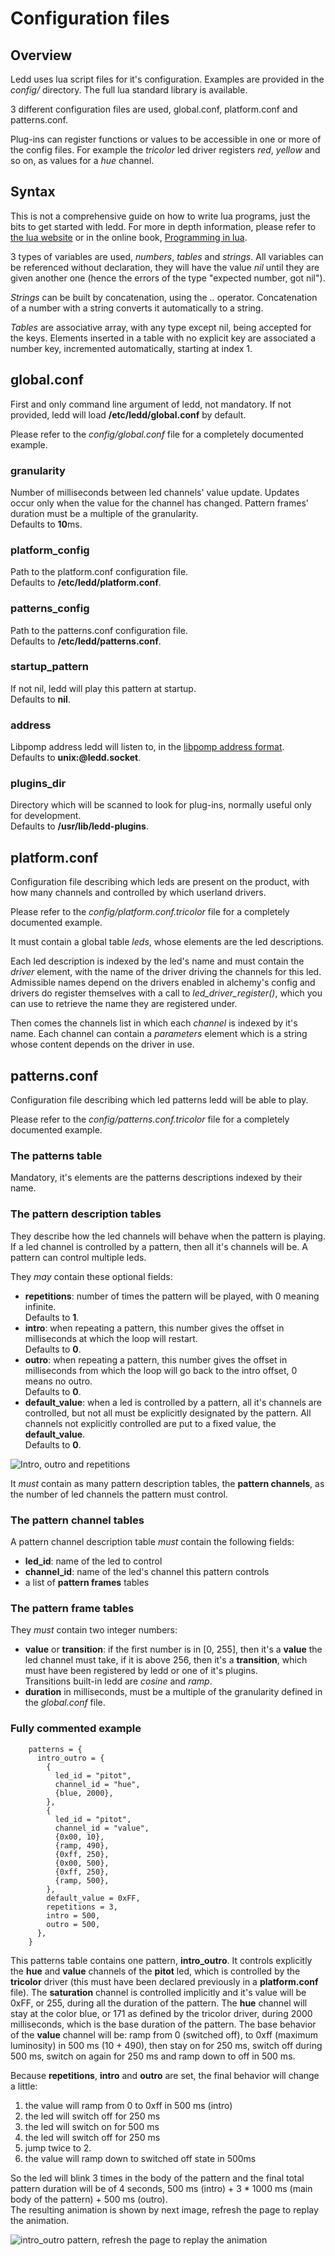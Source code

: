 # Configuration files

## Overview

Ledd uses lua script files for it's configuration. Examples are provided in the
*config/* directory. The full lua standard library is available.

3 different configuration files are used, global.conf, platform.conf and patterns.conf.

Plug-ins can register functions or values to be accessible in one or more of the
config files. For example the *tricolor* led driver registers *red*, *yellow* and so on, as values for a *hue* channel.

## Syntax

This is not a comprehensive guide on how to write lua programs, just the bits to
get started with ledd.
For more in depth information, please refer to [the lua website] or in the
online book, [Programming in lua].

3 types of variables are used, *numbers*, *tables* and *strings*.
All variables can be referenced without declaration, they will have the value
*nil* until they are given another one (hence the errors of the type "expected
number, got nil").

*Strings* can be built by concatenation, using the *..* operator.
Concatenation of a number with a string converts it automatically to a string.

*Tables* are associative array, with any type except nil, being accepted for the
keys.
Elements inserted in a table with no explicit key are associated a number key,
incremented automatically, starting at index 1.

## global.conf

First and only command line argument of ledd, not mandatory.
If not provided, ledd will load **/etc/ledd/global.conf** by default.

Please refer to the *config/global.conf* file for a completely documented
example.

### granularity

Number of milliseconds between led channels' value update. 
Updates occur only when the value for the channel has changed.
Pattern frames' duration must be a multiple of the granularity.  
Defaults to **10**ms.

### platform\_config

Path to the platform.conf configuration file.  
Defaults to **/etc/ledd/platform.conf**.

### patterns\_config

Path to the patterns.conf configuration file.  
Defaults to **/etc/ledd/patterns.conf**.

### startup\_pattern

If not nil, ledd will play this pattern at startup.  
Defaults to **nil**.

### address

Libpomp address ledd will listen to, in the [libpomp address format].  
Defaults to **unix:@ledd.socket**.

### plugins\_dir

Directory which will be scanned to look for plug-ins, normally useful only for
development.  
Defaults to **/usr/lib/ledd-plugins**.

## platform.conf

Configuration file describing which leds are present on the product, with how
many channels and controlled by which userland drivers.

Please refer to the *config/platform.conf.tricolor* file for a completely
documented example.

It must contain a global table *leds*, whose elements are the led descriptions.

Each led description is indexed by the led's name and must contain the *driver*
element, with the name of the driver driving the channels for this led.
Admissible names depend on the drivers enabled in alchemy's config and drivers
do register themselves with a call to *led\_driver\_register()*, which you can
use to retrieve the name they are registered under.

Then comes the channels list in which each *channel* is indexed by it's name.
Each channel can contain a *parameters* element which is a string whose content
depends on the driver in use.

## patterns.conf

Configuration file describing which led patterns ledd will be able to play.

Please refer to the *config/patterns.conf.tricolor* file for a completely
documented example.

### The patterns table

Mandatory, it's elements are the patterns descriptions indexed by their name.

### The pattern description tables

They describe how the led channels will behave when the pattern is playing.
If a led channel is controlled by a pattern, then all it's channels will be.
A pattern can control multiple leds.

They *may* contain these optional fields:

 * **repetitions**: number of times the pattern will be played, with 0
meaning infinite.  
Defaults to **1**.
 * **intro**: when repeating a pattern, this number gives the offset in
milliseconds at which the loop will restart.  
Defaults to **0**.
 * **outro**: when repeating a pattern, this number gives the offset in
milliseconds from which the loop will go back to the intro offset, 0 means no
outro.  
Defaults to **0**.
 * **default\_value**: when a led is controlled by a pattern, all it's channels
are controlled, but not all must be explicitly designated by the pattern. All
channels not explicitly controlled are put to a fixed value, the
**default\_value**.  
Defaults to **0**.

![Intro, outro and repetitions](intro_outro_repetitions.png "See how
I'm mastering gimp ?")

It *must* contain as many pattern description tables, the **pattern channels**,
as the number of led channels the pattern must control.

### The pattern channel tables

A pattern channel description table *must* contain the following fields:

* **led_id**: name of the led to control
* **channel_id**: name of the led's channel this pattern controls
* a list of **pattern frames** tables

### The pattern frame tables

They *must* contain two integer numbers:

* **value** or **transition**: if the first number is in [0, 255], then it's a
**value** the led channel must take, if it is above 256, then it's a
**transition**, which must have been registered by ledd or one of it's
plugins.  
Transitions built-in ledd are *cosine* and *ramp*.
* **duration** in milliseconds, must be a multiple of the granularity defined in
the *global.conf* file.

### Fully commented example

        patterns = {
          intro_outro = {
            {
              led_id = "pitot",
              channel_id = "hue",
              {blue, 2000},
            },
            {
              led_id = "pitot",
              channel_id = "value",
              {0x00, 10},
              {ramp, 490},
              {0xff, 250},
              {0x00, 500},
              {0xff, 250},
              {ramp, 500},
            },
            default_value = 0xFF,
            repetitions = 3,
            intro = 500,
            outro = 500,
          },
        }

This patterns table contains one pattern, **intro\_outro**.
It controls explicitly the **hue** and **value** channels of the **pitot** led,
which is controlled by the **tricolor** driver (this must have been declared
previously in a **platform.conf** file).
The **saturation** channel is controlled implicitly and it's value will be 0xFF,
or 255, during all the duration of the pattern.
The **hue** channel will stay at the color blue, or 171 as defined by the
tricolor driver, during 2000 milliseconds, which is the base duration of the
pattern.
The base behavior of the **value** channel will be: ramp from 0 (switched off),
to 0xff (maximum luminosity) in 500 ms (10 + 490), then stay on for 250 ms,
switch off during 500 ms, switch on again for 250 ms and ramp down to off in 500
ms.

Because **repetitions**, **intro** and **outro** are set, the final behavior
will change a little:

1. the value will ramp from 0 to 0xff in 500 ms (intro)
2. the led will switch off for 250 ms
3. the led will switch on for 500 ms
4. the led will switch off for 250 ms
5. jump twice to 2.
6. the value will ramp down to switched off state in 500ms

So the led will blink 3 times in the body of the pattern and the final total
pattern duration will be of 4 seconds, 500 ms (intro) + 3 * 1000 ms (main body
of the pattern) + 500 ms (outro).  
The resulting animation is shown by next image, refresh the page to replay the
animation.

![intro_outro pattern, refresh the page to replay the animation](
intro_outro.gif "You can't imagine how much time such a simple animated
gif can take to make...")

[Programming in lua]: https://www.lua.org/pil/contents.html
[the lua website]: https://www.lua.org/
[libpomp address format]: https://github.com/Parrot-Developers/libpomp/blob/master/include/libpomp.h#L859

